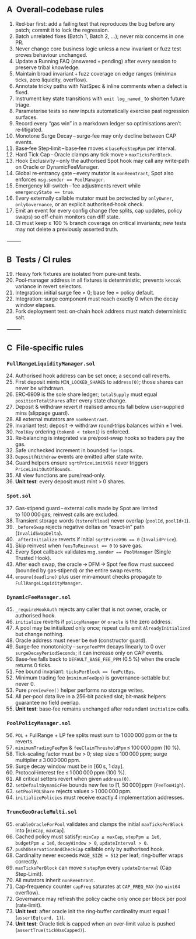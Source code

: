 ## A Overall‑codebase rules

1. Red‑bar first: add a failing test that reproduces the bug before any patch; commit it to lock the regression.
2. Batch unrelated fixes (Batch 1, Batch 2, …); never mix concerns in one PR.
3. Never change core business logic unless a new invariant or fuzz test proves behaviour unchanged.
4. Update a Running FAQ (answered + pending) after every session to preserve tribal knowledge.
5. Maintain broad invariant + fuzz coverage on edge ranges (min/max ticks, zero liquidity, overflow).
6. Annotate tricky paths with NatSpec & inline comments when a defect is fixed.
7. Instrument key state transitions with `emit log_named_` to shorten future triage.
8. Parameterise tests so new inputs automatically exercise past regression surfaces.
9. Record every “gas win” in a markdown ledger so optimisations aren’t re‑litigated.
10. Monotone Surge Decay – surge‑fee may only decline between CAP events.
11. Base‑fee Step‑limit – base‑fee moves ≤ `baseFeeStepPpm` per interval.
12. Hard Tick Cap – Oracle clamps any tick move > `maxTicksPerBlock`.
13. Hook Exclusivity – only the authorised Spot hook may call any write‑path on Oracle or DynamicFeeManager.
14. Global re‑entrancy gate – every mutator is `nonReentrant`; Spot also enforces `msg.sender == PoolManager`.
15. Emergency kill‑switch – fee adjustments revert while `emergencyState == true`.
16. Every externally callable mutator must be protected by `onlyOwner`, `onlyGovernance`, or an explicit authorised‑hook check.
17. Emit an event for every config change (fee splits, cap updates, policy swaps) so off‑chain monitors can diff state.
18. CI must keep ≥ 100 % branch coverage on critical invariants; new tests may not delete a previously asserted truth.

⸻

## B Tests / CI rules

19. Heavy fork fixtures are isolated from pure‑unit tests.
20. Pool‑manager address in all fixtures is deterministic; prevents `keccak` variance in revert selectors.
21. Integration: initial surge fee = 0; base fee = policy default.
22. Integration: surge component must reach exactly 0 when the decay window elapses.
23. Fork deployment test: on‑chain hook address must match deterministic salt.

⸻

## C File‑specific rules

### `FullRangeLiquidityManager.sol`

24. Authorised hook address can be set once; a second call reverts.
25. First deposit mints `MIN_LOCKED_SHARES` to `address(0)`; those shares can never be withdrawn.
26. ERC‑6909 is the sole share ledger; `totalSupply` must equal `positionTotalShares` after every state change.
27. Deposit & withdraw revert if realised amounts fall below user‑supplied mins (slippage guard).
28. All external mutators are `nonReentrant`.
29. Invariant test: deposit → withdraw round‑trips balances within ± 1 wei.
30. `PoolKey` ordering (`token0 < token1`) is enforced.
31. Re‑balancing is integrated via pre/post‑swap hooks so traders pay the gas.
32. Safe unchecked increment in bounded `for` loops.
33. `Deposit`/`Withdraw` events are emitted after state write.
34. Guard helpers ensure `sqrtPriceLimitX96` never triggers `PriceLimitOutOfBounds`.
35. All view functions are pure/read‑only.
36. **Unit test**: every deposit must mint > 0 shares.

### `Spot.sol`

37. Gas‑stipend guard – external calls made by Spot are limited to 100 000 gas; reinvest calls are excluded.
38. Transient storage words (`tstore`/`tload`) never overlap (`poolId`, `poolId+1`).
39. `_beforeSwap` rejects negative deltas on “exact‑in” path (`InvalidSwapDelta`).
40. `_afterInitialize` reverts if initial `sqrtPriceX96 == 0` (`InvalidPrice`).
41. Skip reinvest when `feesToReinvest == 0` to save gas.
42. Every Spot callback validates `msg.sender == PoolManager` (Single Trusted Hook).
43. After each swap, the oracle → DFM → Spot fee flow must succeed (bounded by gas‑stipend) or the entire swap reverts.
44. `ensure(deadline)` plus user min‑amount checks propagate to `FullRangeLiquidityManager`.

### `DynamicFeeManager.sol`

45. `_requireHookAuth` rejects any caller that is not owner, oracle, or authorised hook.
46. `initialize` reverts if `policyManager` or `oracle` is the zero address.
47. A pool may be initialized only once; repeat calls emit `AlreadyInitialized` but change nothing.
48. Oracle address must never be `0x0` (constructor guard).
49. Surge‑fee monotonicity – `surgeFeePPM` decays linearly to 0 over `surgeDecayPeriodSeconds`; it can increase only on CAP events.
50. Base‑fee falls back to `DEFAULT_BASE_FEE_PPM` (0.5 %) when the oracle returns 0 ticks.
51. Fee bound invariant: `ticksPerBlock == feePctBps`.
52. Minimum trading fee (`minimumFeeBps`) is governance‑settable but never 0.
53. Pure `previewFee()` helper performs no storage writes.
54. All per‑pool data live in a 256‑bit packed slot; bit‑mask helpers guarantee no field overlap.
55. **Unit test**: base‑fee remains unchanged after redundant `initialize` calls.

### `PoolPolicyManager.sol`

56. `POL` + FullRange + LP fee splits must sum to 1 000 000 ppm or the tx reverts.
57. `minimumTradingFeePpm` & `feeClaimThresholdPpm` ≤ 100 000 ppm (10 %).
58. Tick‑scaling factor must be > 0; step size ≤ 100 000 ppm; surge multiplier ≤ 3 000 000 ppm.
59. Surge decay window must be in \[60 s, 1 day].
60. Protocol‑interest fee ≤ 1 000 000 ppm (100 %).
61. All critical setters revert when given `address(0)`.
62. `setDefaultDynamicFee` bounds new fee to \[1, 50 000] ppm (`FeeTooHigh`).
63. `setPoolPOLShare` rejects values > 1 000 000 ppm.
64. `initializePolicies` must receive exactly 4 implementation addresses.

### `TruncGeoOracleMulti.sol`

65. `enableOracleForPool` validates and clamps the initial `maxTicksPerBlock` into \[`minCap`, `maxCap`].
66. Cached policy must satisfy: `minCap ≤ maxCap`, `stepPpm ≤ 1e6`, `budgetPpm ≤ 1e6`, `decayWindow > 0`, `updateInterval > 0`.
67. `pushObservationAndCheckCap` callable only by authorised hook.
68. Cardinality never exceeds `PAGE_SIZE = 512` per leaf; ring‑buffer wraps correctly.
69. `maxTicksPerBlock` can move ≤ `stepPpm` every `updateInterval` (Cap Step‑Limit).
70. All mutators inherit `nonReentrant`.
71. Cap‑frequency counter `capFreq` saturates at `CAP_FREQ_MAX` (no `uint64` overflow).
72. Governance may refresh the policy cache only once per block per pool (rate‑limit).
73. **Unit test**: after oracle init the ring‑buffer cardinality must equal 1 (`assertEq(card, 1)`).
74. **Unit test**: Oracle tick is capped when an over‑limit value is pushed (`assertTrue(tickWasCapped)`).
